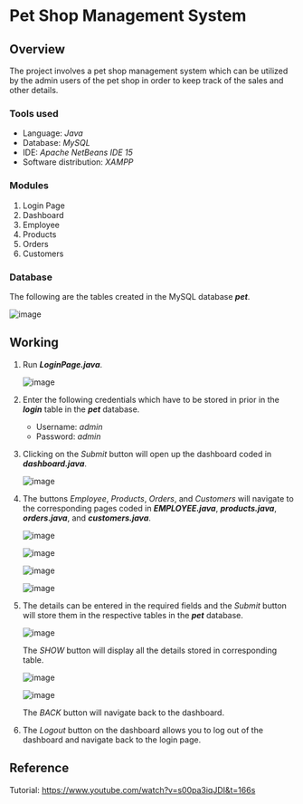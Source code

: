 # Pet Shop Management System

## Overview

The project involves a pet shop management system which can be utilized by the admin users of the pet shop in order to keep track of the sales and other details. 
### Tools used
- Language: *Java*
- Database: *MySQL*
- IDE: *Apache NetBeans IDE 15*
- Software distribution: *XAMPP*
### Modules
1. Login Page
2. Dashboard
3. Employee
4. Products
5. Orders
6. Customers
### Database
The following are the tables created in the MySQL database ***pet***.

![image](https://user-images.githubusercontent.com/105790353/206894885-15f0e450-33b3-4146-849a-4ec7497e6e57.png)

## Working

1. Run ***LoginPage.java***. 

   ![image](https://user-images.githubusercontent.com/105790353/206890760-e38e6081-2578-4ff6-90e3-5f547b7c7286.png)
   
2. Enter the following credentials which have to be stored in prior in the ***login*** table in the ***pet*** database.
    - Username: *admin*
    - Password: *admin*

3. Clicking on the *Submit* button will open up the dashboard coded in ***dashboard.java***.

   ![image](https://user-images.githubusercontent.com/105790353/206895947-ba889e41-db5c-4343-8be6-1ce26ea056a8.png)
   
4. The buttons *Employee*, *Products*, *Orders*, and *Customers*  will navigate to the corresponding pages coded in ***EMPLOYEE.java***, ***products.java***, ***orders.java***, and ***customers.java***.

   ![image](https://user-images.githubusercontent.com/105790353/206891262-31d65d7f-c9fe-4a5d-b7c8-45dfb8af721a.png) 
   
   ![image](https://user-images.githubusercontent.com/105790353/206891295-dee172b8-c8f9-452e-9513-0f79d1d4c831.png) 
   
   ![image](https://user-images.githubusercontent.com/105790353/206891350-c7532931-4fd9-42fc-896f-e69ebcbdd4e6.png)
   
   ![image](https://user-images.githubusercontent.com/105790353/206892890-dc881cf0-aa20-475d-b723-92ebc4ea6857.png)
   
5. The details can be entered in the required fields and the *Submit* button will store them in the respective tables in the ***pet*** database. 
   
   ![image](https://user-images.githubusercontent.com/105790353/206892446-51a28a59-441c-41af-a43b-b1f15cafd709.png)
   
   The *SHOW* button will display all the details stored in corresponding table.
   
   ![image](https://user-images.githubusercontent.com/105790353/206893327-ee47a2e3-b0d5-4259-9b73-b807baaee3d9.png)
   
   ![image](https://user-images.githubusercontent.com/105790353/206892773-b469a6d5-0293-4073-b0c6-8274e4bff8d6.png)

   The *BACK* button will navigate back to the dashboard.
   
6. The *Logout* button on the dashboard allows you to log out of the dashboard and navigate back to the login page.

## Reference
Tutorial: https://www.youtube.com/watch?v=s00pa3iqJDI&t=166s
   

   
   
   
   

   
   

